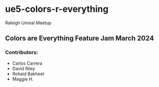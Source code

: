 # ue5-colors-r-everything
Raleigh Unreal Meetup
## Colors are Everything Feature Jam March 2024
### Contributors:
* Carlos Carrera
* David Riley
* Rohaid Bakheet
* Maggie H.

